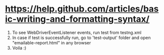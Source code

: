 # https://help.github.com/articles/basic-writing-and-formatting-syntax/

1. To see WebDriverEventListener events, run test from testng.xml
2. In case if test is successfully run, go to 'test-output' folder and open "emailable-report.html" in any browser
3. Voila :)